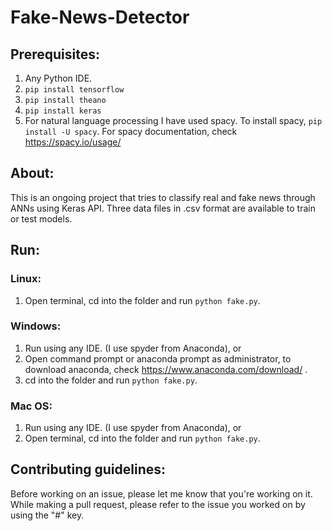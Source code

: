 # Fake-News-Detector

## Prerequisites:
1. Any Python IDE.
2. `pip install tensorflow`
3. `pip install theano`
4. `pip install keras`
5. For natural language processing I have used spacy.
To install spacy, `pip install -U spacy`. For spacy documentation, check https://spacy.io/usage/

## About:
This is an ongoing project that tries to classify real and fake news through ANNs using Keras API. Three data files in .csv format are available to train or test models.

## Run:
### Linux:
1. Open terminal, cd into the folder and run `python fake.py`.

### Windows:
1. Run using any IDE. (I use spyder from Anaconda), or
2. Open command prompt or anaconda prompt as administrator, to download anaconda, check https://www.anaconda.com/download/ .
3. cd into the folder and run `python fake.py`.

### Mac OS:
1. Run using any IDE. (I use spyder from Anaconda), or
2. Open terminal, cd into the folder and run `python fake.py`.

## Contributing guidelines:
Before working on an issue, please let me know that you're working on it. While making a pull request, please refer to the issue you worked on by using the "#" key. 
